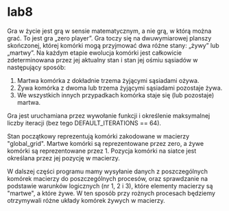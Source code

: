 # lab8

Gra w życie jest grą w sensie matematycznym, a nie grą, w którą można grać. To jest gra „zero player”. Gra toczy się na dwuwymiarowej planszy skończonej, której komórki mogą przyjmować dwa różne stany: „żywy” lub „martwy”. Na każdym etapie ewolucja komórki jest całkowicie zdeterminowana przez jej aktualny stan i stan jej ośmiu sąsiadów w następujący sposób: 
1) Martwa komórka z dokładnie trzema żyjącymi sąsiadami ożywa.
2) Żywa komórka z dwoma lub trzema żyjącymi sąsiadami pozostaje żywa.
3) We wszystkich innych przypadkach komórka staje się (lub pozostaje) martwa.

Gra jest uruchamiana przez wywołanie funkcji i określenie maksymalnej liczby iteracji (bez tego DEFAULT_ITERATIONS == 64). 

Stan początkowy reprezentują komórki zakodowane w macierzy "global_grid". Martwe komórki są reprezentowane przez zero, a żywe komórki są reprezentowane przez 1. Pozycja komórki na siatce jest określana przez jej pozycję w macierzy.

W dalszej części programu mamy wysyłanie danych z poszczególnych komórek macierzy do poszczególnych procesów, oraz sprawdzanie na podstawie warunków logicznych (nr 1, 2 i 3), które elementy macierzy są "martwe", a które żywe. W ten sposób przy rożnych procesach będziemy otrzymywali różne układy komórek żywych w macierzy.

